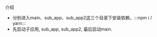 介绍

- 分别进入main、sub_app、sub_app2这三个目录下安装依赖，:::npm i / yarn:::
- 先启动子应用, sub_app, sub_app2, 最后启动main.
